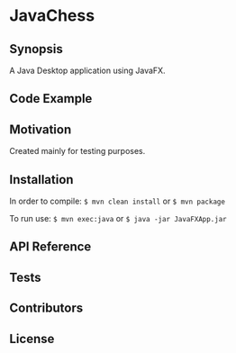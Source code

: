 # JavaChess


## Synopsis

A Java Desktop application using JavaFX. 


## Code Example


## Motivation

Created mainly for testing purposes.

## Installation

In order to compile:
``
$ mvn clean install
``
or
``
$ mvn package
``

To run use:
``
$ mvn exec:java
``
or
``
$ java -jar JavaFXApp.jar
``

## API Reference


## Tests


## Contributors


## License
